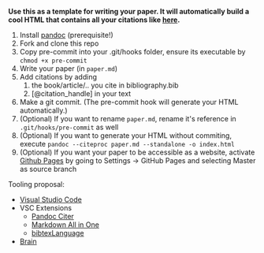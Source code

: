 __Use this as a template for writing your paper. It will automatically build a cool HTML that contains all your citations like [here](https://robert-nickel.github.io/paper).__

1. Install [pandoc](https://pandoc.org/installing.html) (prerequisite!)
2. Fork and clone this repo
3. Copy pre-commit into your .git/hooks folder, ensure its executable by `chmod +x pre-commit`
4. Write your paper (in `paper.md`)
5. Add citations by adding
   1. the book/article/.. you cite in bibliography.bib
   2. [@citation_handle] in your text
6. Make a git commit. (The pre-commit hook will generate your HTML automatically.)
7. (Optional) If you want to rename `paper.md`, rename it's reference in `.git/hooks/pre-commit` as well
8. (Optional) If you want to generate your HTML without commiting, execute `pandoc --citeproc paper.md --standalone -o index.html`
9. (Optional) If you want your paper to be accessible as a website, activate [Github Pages](https://pages.github.com/) by going to Settings -> GitHub Pages and selecting Master as source branch

Tooling proposal:
- [Visual Studio Code](https://code.visualstudio.com/)
- VSC Extensions
  - [Pandoc Citer](https://marketplace.visualstudio.com/items?itemName=notZaki.pandocciter)
  - [Markdown All in One](https://marketplace.visualstudio.com/items?itemName=yzhang.markdown-all-in-one)
  - [bibtexLanguage](https://marketplace.visualstudio.com/items?itemName=phr0s.bib)
- [Brain](https://en.wikipedia.org/wiki/Brain)

